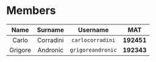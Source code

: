 # Members

| Name  |  Surname  |     Username     |    MAT     | 
| :---: | :-------: | :--------------: | :--------: |
| Carlo | Corradini | `carlocorradini` | **192451** |
| Grigore | Andronic | `grigoreandronic` | **192343** |
